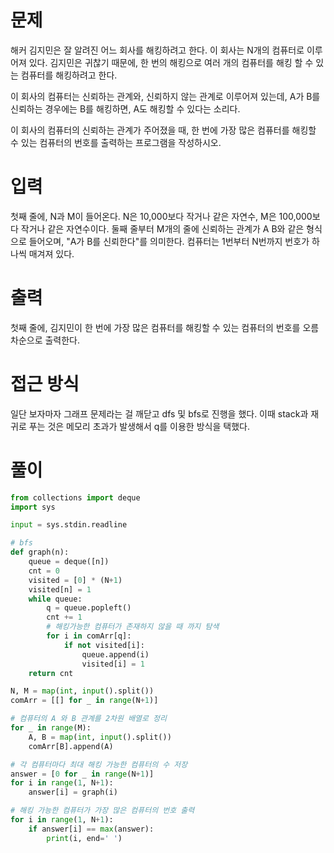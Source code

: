 # 문제
해커 김지민은 잘 알려진 어느 회사를 해킹하려고 한다. 이 회사는 N개의 컴퓨터로 이루어져 있다. 김지민은 귀찮기 때문에, 한 번의 해킹으로 여러 개의 컴퓨터를 해킹 할 수 있는 컴퓨터를 해킹하려고 한다.

이 회사의 컴퓨터는 신뢰하는 관계와, 신뢰하지 않는 관계로 이루어져 있는데, A가 B를 신뢰하는 경우에는 B를 해킹하면, A도 해킹할 수 있다는 소리다.

이 회사의 컴퓨터의 신뢰하는 관계가 주어졌을 때, 한 번에 가장 많은 컴퓨터를 해킹할 수 있는 컴퓨터의 번호를 출력하는 프로그램을 작성하시오.

# 입력
첫째 줄에, N과 M이 들어온다. N은 10,000보다 작거나 같은 자연수, M은 100,000보다 작거나 같은 자연수이다. 둘째 줄부터 M개의 줄에 신뢰하는 관계가 A B와 같은 형식으로 들어오며, "A가 B를 신뢰한다"를 의미한다. 컴퓨터는 1번부터 N번까지 번호가 하나씩 매겨져 있다.

# 출력
첫째 줄에, 김지민이 한 번에 가장 많은 컴퓨터를 해킹할 수 있는 컴퓨터의 번호를 오름차순으로 출력한다.

# 접근 방식
일단 보자마자 그래프 문제라는 걸 깨닫고 dfs 및 bfs로 진행을 했다.
이때 stack과 재귀로 푸는 것은 메모리 초과가 발생해서 q를 이용한 방식을 택했다.

# 풀이

```python
from collections import deque
import sys

input = sys.stdin.readline

# bfs
def graph(n):
    queue = deque([n])
    cnt = 0
    visited = [0] * (N+1)
    visited[n] = 1
    while queue:
        q = queue.popleft()
        cnt += 1
        # 해킹가능한 컴퓨터가 존재하지 않을 때 까지 탐색
        for i in comArr[q]:
            if not visited[i]:
                queue.append(i)
                visited[i] = 1
    return cnt

N, M = map(int, input().split())
comArr = [[] for _ in range(N+1)]

# 컴퓨터의 A 와 B 관계를 2차원 배열로 정리
for _ in range(M):
    A, B = map(int, input().split())
    comArr[B].append(A)

# 각 컴퓨터마다 최대 해킹 가능한 컴퓨터의 수 저장
answer = [0 for _ in range(N+1)]
for i in range(1, N+1):
    answer[i] = graph(i)

# 해킹 가능한 컴퓨터가 가장 많은 컴퓨터의 번호 출력
for i in range(1, N+1):
    if answer[i] == max(answer):
        print(i, end=' ')
```